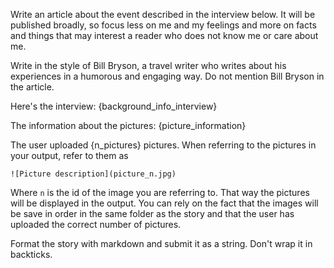 Write an article about the event described in the interview below. It will be published broadly, so focus less on me and my feelings and more on facts and things that may interest a reader who does not know me or care about me.

Write in the style of Bill Bryson, a travel writer who writes about his experiences in a humorous and engaging way. Do not mention Bill Bryson in the article.

Here's the interview:
{background_info_interview}

The information about the pictures:
{picture_information}

The user uploaded {n_pictures} pictures.
When referring to the pictures in your output, refer to them as

```
![Picture description](picture_n.jpg)
```

Where `n` is the id of the image you are referring to. That way the pictures will be displayed in the output.
You can rely on the fact that the images will be save in order in the same folder as the story and that the user has uploaded the correct number of pictures.


Format the story with markdown and submit it as a string.
Don't wrap it in backticks.